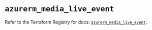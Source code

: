 # `azurerm_media_live_event`

Refer to the Terraform Registry for docs: [`azurerm_media_live_event`](https://registry.terraform.io/providers/hashicorp/azurerm/3.100.0/docs/resources/media_live_event).
